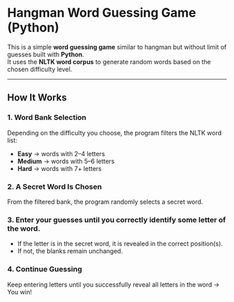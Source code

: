 # Hangman Word Guessing Game (Python)

This is a simple **word guessing game** similar to hangman but without limit of guesses built with **Python**.  
It uses the **NLTK word corpus** to generate random words based on the chosen difficulty level.

---

## How It Works

### 1. Word Bank Selection
Depending on the difficulty you choose, the program filters the NLTK word list:

- **Easy** → words with 2–4 letters  
- **Medium** → words with 5–6 letters  
- **Hard** → words with 7+ letters

### 2. A Secret Word Is Chosen
From the filtered bank, the program randomly selects a secret word.  

### 3. Enter your guesses until you correctly identify some letter of the word.
- If the letter is in the secret word, it is revealed in the correct position(s).  
- If not, the blanks remain unchanged.  

### 4. Continue Guessing
Keep entering letters until you successfully reveal all letters in the word → You win! 


